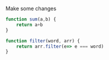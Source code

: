 Make some changes


```js
function sum(a,b) {
    return a+b
}

```

```js
function filter(word, arr) {
    return arr.filter(e=> e === word)
}
```